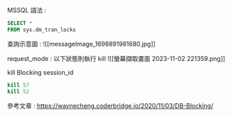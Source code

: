 
MSSQL 語法 :
~~~~sql
SELECT *
FROM sys.dm_tran_locks
~~~~

查詢示意圖 :
![[messageImage_1698891981680.jpg]]

request_mode : 以下狀態則執行 kill 
![[螢幕擷取畫面 2023-11-02 221359.png]]

kill Blocking session_id
~~~~sql
kill 57
kill 52
~~~~

參考文章 : 
<https://waynecheng.coderbridge.io/2020/11/03/DB-Blocking/>
